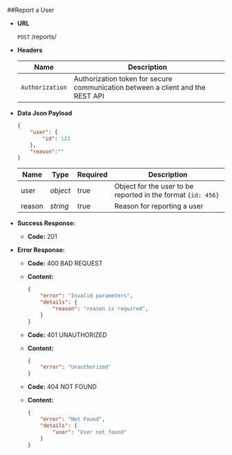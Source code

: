 ##<a name="report-user"></a>Report a User
* **URL**

	`POST`
	/reports/

* **Headers**

	| Name            | Description                                                                    |
	|-----------------|--------------------------------------------------------------------------------|
	| `Authorization` | Authorization token for secure communication between a client and the REST API |

* **Data Json Payload**

	```json
	{
		"user": {
			"id": 123
		},
		"reason":""
	}
	```

	| Name   | Type     | Required | Description                                                  |
  |--------|----------|----------|--------------------------------------------------------------|
  | user   | *object* | true     | Object for the user to be reported in the format `{id: 456}` |
  | reason | *string* | true     | Reason for reporting a user                                  |

* **Success Response:**

	* **Code:** 201 <br />

* **Error Response:**

	* **Code:** 400 BAD REQUEST
	*	**Content:**
		```json
		{
			"error": "Invalid parameters",
			"details": {
				"reason": "reason is required",
			}
		}
		```

	* **Code:** 401 UNAUTHORIZED
	* **Content:**

		```json
		{
			"error": "Unauthorized"
		}
		```

	* **Code:** 404 NOT FOUND
	* **Content:**

		```json
		{
			"error": "Not Found",
			"details": {
				"user": "User not found"
			}
		}
		```